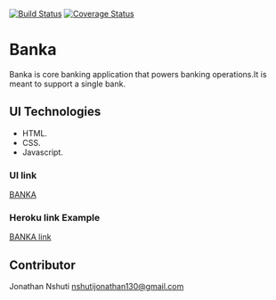 [![Build Status](https://travis-ci.org/nshutijonathan/Banka.svg?branch=develop)](https://travis-ci.org/nshutijonathan/Banka)
[![Coverage Status](https://coveralls.io/repos/github/nshutijonathan/Banka/badge.svg?branch=develop)](https://coveralls.io/github/nshutijonathan/Banka?branch=develop)
# Banka
Banka is core banking application that powers banking operations.It is meant to support a single bank.

## UI Technologies
* HTML.
* CSS.
* Javascript.
### UI link
 [BANKA](https://nshutijonathan.github.io/Banka/ui/html/)

 ### Heroku link Example

[BANKA link](https://bankaweb.herokuapp.com/)

## Contributor
Jonathan Nshuti <nshutijonathan130@gmail.com>